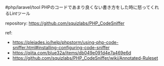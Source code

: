 #php/laravel/tool 
PHPのコードであまり良くない書き方をした時に怒ってくれるLintツール

repository: https://github.com/squizlabs/PHP_CodeSniffer

ref: 
- https://pleiades.io/help/phpstorm/using-php-code-sniffer.html#installing-configuring-code-sniffer
- https://qiita.com/blue32a/items/db049e091d4e7a469e6d
- https://github.com/squizlabs/PHP_CodeSniffer/wiki/Annotated-Ruleset